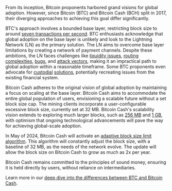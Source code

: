 From its inception, Bitcoin proponents harbored grand visions for global adoption. However, since Bitcoin (BTC) and Bitcoin Cash (BCH) split in 2017, their diverging approaches to achieving this goal differ significantly.

BTC's approach involves a bounded base layer, restricting block size to around [seven transactions per second](https://en.wikipedia.org/wiki/Bitcoin_scalability_problem). BTC enthusiasts acknowledge that global adoption on the base layer is unlikely and look to the Lightning Network (LN) as the primary solution. The LN aims to overcome base layer limitations by creating a network of payment channels. Despite these ambitions, the LN faces challenges like [liquidity issues](https://finance.yahoo.com/news/bitcoin-lightning-network-scaling-solution-111025791.html#:~:text=Users%20reported%20liquidity%20issues%20and,over%2Dcomplicated%2C%20unreliable%20protocol.&text=As%20the%20volume%20of%20activity,can%20become%20slower%20and%20costlier.), [routing complexities](https://news.bitcoin.com/another-research-paper-finds-flaws-with-the-lightning-network/), [bugs](https://github.com/davidshares/Lightning-Network), and [attack vectors](https://cointelegraph.com/news/identify-and-protect-against-routing-attacks-in-the-lightning-network#:~:text=Although%20the%20Lightning%20Network%20improves,routing%20system%20for%20personal%20gain.), making it an impractical path to global adoption within a reasonable timeframe. Some BTC proponents even advocate for [custodial](https://www.walletofsatoshi.com/) [solutions](https://cryptonews.net/news/bitcoin/27780725/), potentially recreating issues from the existing financial system.

Bitcoin Cash adheres to the original vision of global adoption by maintaining a focus on scaling at the base layer. Bitcoin Cash aims to accommodate the entire global population of users, envisioning a scalable future without a set block size cap. The mining clients incorporate a user-configurable excessive block size, currently set at 32 MB. Bitcoin Cash's scalability vision extends to exploring much larger blocks, such as [256 MB](https://read.cash/@mtrycz/how-my-rpi4-handles-mining-256mb-blocks-3ca73237) and [1 GB](https://read.cash/@mtrycz/how-my-rpi4-handles-mining-1gb-blocks-e5d09d83), with optimism that ongoing technological advancements will pave the way for achieving global-scale adoption. 

In May of 2024, Bitcoin Cash will activate an [adaptive block size limit algorithm](https://gitlab.com/0353F40E/ebaa). This algorithm will constantly adjust the block size, with a baseline of 32 MB, as the needs of the network evolve. The update will allow the block size on Bitcoin Cash to grow as much as 2x per year. 

Bitcoin Cash remains committed to the principles of sound money, ensuring it is held directly by users, without reliance on intermediaries.

Learn more in our [deep dive into the differences between BTC and Bitcoin Cash](https://bchfaq.com/what-is-the-difference-between-bitcoin-and-bitcoin-cash-part-2/#global-adoption).